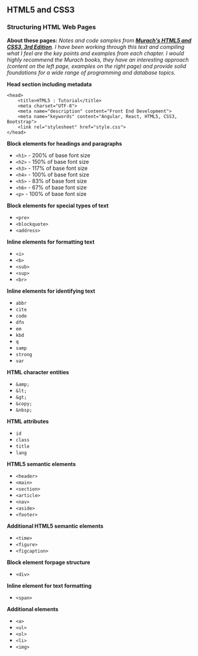 ## HTML5 and CSS3 

### Structuring HTML Web Pages

**About these pages:** *Notes and code samples from **[Murach's HTML5 and CSS3, 3rd Edition](https://www.murach.com/shop/murachs-html5-and-css3-3rd-edition-detail)**. I have been working through this text and compiling what I feel are the key points and examples from each chapter. I would highly recommend the Murach books, they have an interesting approach (content on the left page, examples on the right page) and provide solid foundations for a wide range of programming and database topics.* 

**Head section including metadata**

	<head>
	    <title>HTML5 : Tutorial</title>
	    <meta charset="UTF-8">
	    <meta name="description" content="Front End Development">
	    <meta name="keywords" content="Angular, React, HTML5, CSS3, Bootstrap">
	    <link rel="stylesheet" href="style.css">
	</head>

**Block elements for headings and paragraphs**

- `<h1>` - 200% of base font size
- `<h2>` - 150% of base font size
- `<h3>` - 117% of base font size
- `<h4>` - 100% of base font size
- `<h5>` - 83% of base font size
- `<h6>` - 67% of base font size
- `<p>` - 100% of base font size

**Block elements for special types of text**

- `<pre>`
- `<blockquote>`
- `<address>`

**Inline elements for formatting text**

- `<i>`
- `<b>`
- `<sub>`
- `<sup>`
- `<br>`

**Inline elements for identifying text**

- `abbr`
- `cite`
- `code`
- `dfn`
- `em`
- `kbd`
- `q`
- `samp`
- `strong`
- `var`

**HTML character entities**

- `&amp;`
- `&lt;`
- `&gt;`
- `&copy;`
- `&nbsp;`

**HTML attributes**

- `id`
- `class`
- `title`
- `lang`

**HTML5 semantic elements**

- `<header>`
- `<main>`
- `<section>`
- `<article>`
- `<nav>`
- `<aside>`
- `<footer>`

**Additional HTML5 semantic elements**

- `<time>`
- `<figure>`
- `<figcaption>`

**Block element forpage structure**

- `<div>`

**Inline element for text formatting**

- `<span>`

**Additional elements**

- `<a>`
- `<ul>`
- `<ol>`
- `<li>`
- `<img>`


